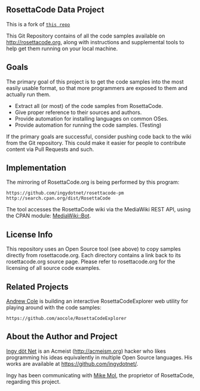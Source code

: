 ## RosettaCode Data Project

This is a fork of [`this repo`](https://github.com/JeanMichou293/RosettaCodeData)


This Git Repository contains of all the code samples available on
http://rosettacode.org, along with instructions and supplemental tools to help
get them running on your local machine.

## Goals

The primary goal of this project is to get the code samples into the most
easily usable format, so that more programmers are exposed to them and actually
run them.

* Extract all (or most) of the code samples from RosettaCode.
* Give proper reference to their sources and authors.
* Provide automation for installing languages on common OSes.
* Provide automation for running the code samples. (Testing)

If the primary goals are successful, consider pushing code back to the wiki
from the Git repository. This could make it easier for people to contribute
content via Pull Requests and such.

## Implementation

The mirroring of RosettaCode.org is being performed by this program:

    https://github.com/ingydotnet/rosettacode-pm
    http://search.cpan.org/dist/RosettaCode

The tool accesses the RosettaCode wiki via the MediaWiki REST API, using the
CPAN module: [MediaWiki::Bot](https://metacpan.org/release/MediaWiki-Bot).

## License Info

This repository uses an Open Source tool (see above) to copy samples directly
from rosettacode.org. Each directory contains a link back to its
rosettacode.org source page. Please refer to rosettacode.org for the licensing
of all source code examples.

## Related Projects

[Andrew Cole](https://github.com/aocole?tab=repositories) is building an
interactive RosettaCodeExplorer web utility for playing around with the code
samples:

    https://github.com/aocole/RosettaCodeExplorer

## About the Author and Project

[Ingy döt Net](http://ingy.net) is an Acmeist (http://acmeism.org) hacker who
likes programming his ideas equivalently in multiple Open Source languages. His
works are available at https://github.com/ingydotnet/.

Ingy has been communicating with
[Mike Mol](http://rosettacode.org/wiki/User:Short_Circuit), the proprietor of
RosettaCode, regarding this project.
